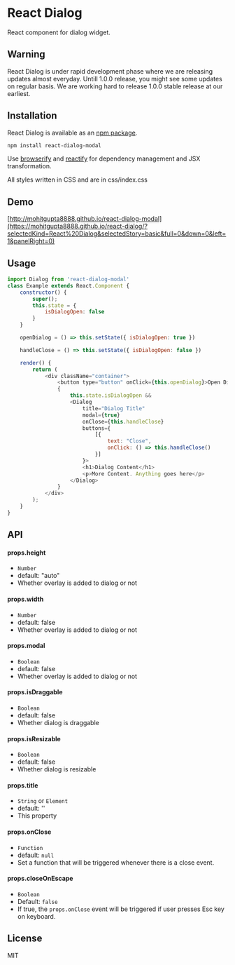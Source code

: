 # React Dialog

React component for dialog widget.

## Warning
React Dialog is under rapid development phase where we are releasing updates almost everyday.
Untill 1.0.0 release, you might see some updates on regular basis.
We are working hard to release 1.0.0 stable release at our earliest.

## Installation

React Dialog is available as an [npm package](https://www.npmjs.org/package/react-dialog-modal).
```sh
npm install react-dialog-modal
```

Use [browserify](http://browserify.org/) and [reactify](https://github.com/andreypopp/reactify) for dependency management and JSX transformation.

All styles written in CSS and are in css/index.css

## Demo

[http://mohitgupta8888.github.io/react-dialog-modal](https://mohitgupta8888.github.io/react-dialog/?selectedKind=React%20Dialog&selectedStory=basic&full=0&down=0&left=1&panelRight=0)

## Usage

```javascript
import Dialog from 'react-dialog-modal'
class Example extends React.Component {
    constructor() {
        super();
        this.state = {
            isDialogOpen: false
        }
    }

    openDialog = () => this.setState({ isDialogOpen: true })

    handleClose = () => this.setState({ isDialogOpen: false })

    render() {
        return (
            <div className="container">
                <button type="button" onClick={this.openDialog}>Open Dialog</button>
                {
                    this.state.isDialogOpen &&
                    <Dialog
                        title="Dialog Title"
                        modal={true}
                        onClose={this.handleClose}
                        buttons={
                            [{
                                text: "Close",
                                onClick: () => this.handleClose()
                            }]
                        }>
                        <h1>Dialog Content</h1>
                        <p>More Content. Anything goes here</p>
                    </Dialog>
                }
            </div>
        );
    }
}
```

## API

#### props.height

 - `Number`
 - default: "auto"
 - Whether overlay is added to dialog or not

#### props.width

 - `Number`
 - default: false
 - Whether overlay is added to dialog or not

#### props.modal

 - `Boolean`
 - default: false
 - Whether overlay is added to dialog or not

#### props.isDraggable

 - `Boolean`
 - default: false
 - Whether dialog is draggable

#### props.isResizable

 - `Boolean`
 - default: false
 - Whether dialog is resizable

#### props.title

 - `String` or `Element`
 - default: ''
 - This property 

#### props.onClose

 - `Function`
 - default: `null`
 - Set a function that will be triggered whenever there is a close event.

#### props.closeOnEscape

 - `Boolean`
 - Default: `false`
 - If true, the `props.onClose` event will be triggered if user presses Esc key on keyboard.


## License

MIT
